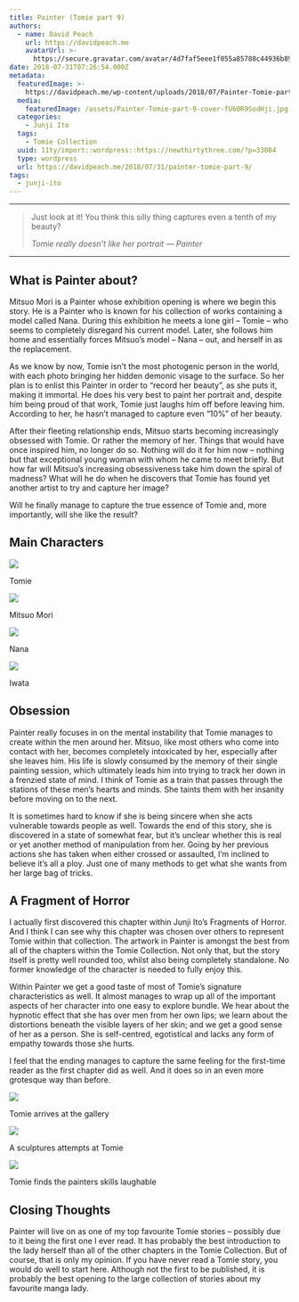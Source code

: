 ```yaml
---
title: Painter (Tomie part 9)
authors:
  - name: David Peach
    url: https://davidpeach.me
    avatarUrl: >-
      https://secure.gravatar.com/avatar/4d7faf5eee1f055a85788c44936b8995eaab6dfb004e7854ec747ccb272e91ee?s=96&d=mm&r=g
date: 2018-07-31T07:26:54.000Z
metadata:
  featuredImage: >-
    https://davidpeach.me/wp-content/uploads/2018/07/Painter-Tomie-part-9-cover.jpg
  media:
    featuredImage: /assets/Painter-Tomie-part-9-cover-fU60R9SodHji.jpg
  categories:
    - Junji Ito
  tags:
    - Tomie Collection
  uuid: 11ty/import::wordpress::https://newthirtythree.com/?p=33084
  type: wordpress
  url: https://davidpeach.me/2018/07/31/painter-tomie-part-9/
tags:
  - junji-ito
---
```

* * *

> Just look at it! You think this silly thing captures even a tenth of my beauty?
> 
> <cite>Tomie really doesn’t like her portrait — Painter</cite>

* * *

## What is Painter about?

Mitsuo Mori is a Painter whose exhibition opening is where we begin this story. He is a Painter who is known for his collection of works containing a model called Nana. During this exhibition he meets a lone girl – Tomie – who seems to completely disregard his current model. Later, she follows him home and essentially forces Mitsuo’s model – Nana – out, and herself in as the replacement.

As we know by now, Tomie isn’t the most photogenic person in the world, with each photo bringing her hidden demonic visage to the surface. So her plan is to enlist this Painter in order to “record her beauty”, as she puts it, making it immortal. He does his very best to paint her portrait and, despite him being proud of that work, Tomie just laughs him off before leaving him. According to her, he hasn’t managed to capture even “10%” of her beauty.

After their fleeting relationship ends, Mitsuo starts becoming increasingly obsessed with Tomie. Or rather the memory of her. Things that would have once inspired him, no longer do so. Nothing will do it for him now – nothing but that exceptional young woman with whom he came to meet briefly. But how far will Mitsuo’s increasing obsessiveness take him down the spiral of madness? What will he do when he discovers that Tomie has found yet another artist to try and capture her image?

Will he finally manage to capture the true essence of Tomie and, more importantly, will she like the result?

## Main Characters

[![](/assets/Tomie-8-150x150-ljd6AqrC91SN.jpg)](/assets/Tomie-8-150x150-ljd6AqrC91SN.jpg)

Tomie

[![](/assets/Mitsuo-Mori-150x150-cgVC3xyr26IP.jpg)](/assets/Mitsuo-Mori-150x150-cgVC3xyr26IP.jpg)

Mitsuo Mori

[![](/assets/Nana-150x150-WB5kDA0EmGsa.jpg)](/assets/Nana-150x150-WB5kDA0EmGsa.jpg)

Nana

[![](/assets/Iwata-150x150-SAp2Rg52XeA5.jpg)](/assets/Iwata-150x150-SAp2Rg52XeA5.jpg)

Iwata

## Obsession

Painter really focuses in on the mental instability that Tomie manages to create within the men around her. Mitsuo, like most others who come into contact with her, becomes completely intoxicated by her, especially after she leaves him. His life is slowly consumed by the memory of their single painting session, which ultimately leads him into trying to track her down in a frenzied state of mind. I think of Tomie as a train that passes through the stations of these men’s hearts and minds. She taints them with her insanity before moving on to the next.

It is sometimes hard to know if she is being sincere when she acts vulnerable towards people as well. Towards the end of this story, she is discovered in a state of somewhat fear, but it’s unclear whether this is real or yet another method of manipulation from her. Going by her previous actions she has taken when either crossed or assaulted, I’m inclined to believe it’s all a ploy. Just one of many methods to get what she wants from her large bag of tricks.

## A Fragment of Horror

I actually first discovered this chapter within Junji Ito’s Fragments of Horror. And I think I can see why this chapter was chosen over others to represent Tomie within that collection. The artwork in Painter is amongst the best from all of the chapters within the Tomie Collection. Not only that, but the story itself is pretty well rounded too, whilst also being completely standalone. No former knowledge of the character is needed to fully enjoy this.

Within Painter we get a good taste of most of Tomie’s signature characteristics as well. It almost manages to wrap up all of the important aspects of her character into one easy to explore bundle. We hear about the hypnotic effect that she has over men from her own lips; we learn about the distortions beneath the visible layers of her skin; and we get a good sense of her as a person. She is self-centred, egotistical and lacks any form of empathy towards those she hurts.

I feel that the ending manages to capture the same feeling for the first-time reader as the first chapter did as well. And it does so in an even more grotesque way than before.

[![](/assets/Tomie-arrives-at-the-gallery-7-tfiL0umEqhYd.jpg)](/assets/Tomie-arrives-at-the-gallery-7-tfiL0umEqhYd.jpg)

Tomie arrives at the gallery

[![](/assets/A-sculptures-attempts-at-Tomie-sbYtmGlHDTDZ.jpg)](/assets/A-sculptures-attempts-at-Tomie-sbYtmGlHDTDZ.jpg)

A sculptures attempts at Tomie

[![](/assets/Tomie-finds-the-painters-skill-E7Pyx2dE2fyO.jpg)](/assets/Tomie-finds-the-painters-skill-E7Pyx2dE2fyO.jpg)

Tomie finds the painters skills laughable

## Closing Thoughts

Painter will live on as one of my top favourite Tomie stories – possibly due to it being the first one I ever read. It has probably the best introduction to the lady herself than all of the other chapters in the Tomie Collection. But of course, that is only my opinion. If you have never read a Tomie story, you would do well to start here. Although not the first to be published, it is probably the best opening to the large collection of stories about my favourite manga lady.